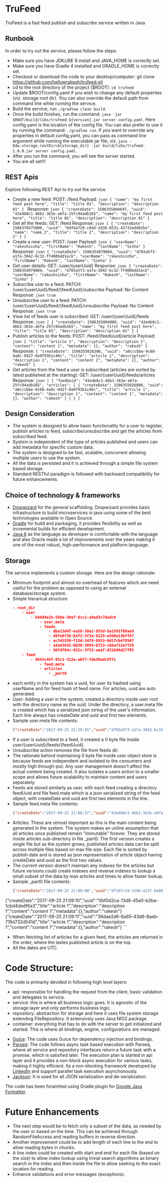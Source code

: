 # TruFeed

TruFeed is a fast feed publish and subscribe service written in Java

## Runbook

In order to try out the service, please follow the steps:

* Make sure you have JDK/JRE 8 install and JAVA_HOME is correctly set.
* Make sure you have Gradle 4 installed and GRADLE_HOME is correctly set.
* Checkout or download the code to your desktop/computer: git clone https://github.com/hellowrakesh/trufeed.git
* cd to the root directory of the project ($ROOT): `cd trufeed`
* Update $ROOT/config.yaml if you wish to change any default properties (viz. storage root dir). You can also override the default path from command line while running the service.
* Build the service, run `./gradlew clean build`.
* Once the build finishes, run the command: `java -jar $ROOT/build/libs/trufeed-${version}.jar server config.yaml`. Here config.yaml is the location of the config file. You can also prefer to use it by running the command: `./gradlew run`. If you want to override any properties in default config.yaml, you can pass as command line argument while running the executable jar file, viz. `java -Ddw.storage.rootDir=${storage_dir} -jar build/libs/trufeed-1.0.0.jar server config.yaml`.
* After you run the command, you will see the server started.
* You are all set!!!

## REST Apis

Explore following REST Api to try out the service.

* Create a new feed:
	POST: /feed
	Payload:
		```json
			{
				"name": "my first feed post here",
				"title": "title 01",
				"description": "description 01"
			}
		```
	Response:
		```json
			{
			    "createDate": 1506355004697,
			    "uuid": "43e4b8c1-4bb1-363e-a6fa-25fc94adb165",
			    "name": "my first feed post here",
			    "title": "title 01",
			    "description": "description 01"
			}
		```
* Get all the feeds:
	GET: /feed
	Response:
		```json
			[
			    {
			        "createDate": 1506370575000,
			        "uuid": "04fda720-c8d4-3d38-8531-43733edd02be",
			        "name": "name_2",
			        "title": "title 2",
			        "description": "description 2"
			    }
			]
		```
* Create a new user:
	POST: /user
	Payload:
		```json
			{
			  "userName": "rakeshsinha",
			  "firstName": "Rakesh",
			  "lastName": "Sinha"
			}
		```
	Response:
		```json
			{
			    "createDate": 1506354979004,
			    "uuid": "d703a5f3-a1fa-3042-bc32-ff400bdd1ecb",
			    "userName": "rakeshsinha",
			    "firstName": "Rakesh",
			    "lastName": "Sinha"
			}
		```
* Get user details:
	GET: /user/{userUuid}
	Response:
		```json
			{
			    "createDate": 1506354979004,
			    "uuid": "d703a5f3-a1fa-3042-bc32-ff400bdd1ecb",
			    "userName": "rakeshsinha",
			    "firstName": "Rakesh",
			    "lastName": "Sinha"
			}
		```
* Subscribe user to a feed:
	PATCH: /user/{userUuid}/feed/{feedUuid}/subscribe
	Payload: No Content
	Response: 
		```json
			true
		```
* Unsubscribe user to a feed:
	PATCH: /user/{userUuid}/feed/{feedUuid}/unsubscribe
	Payload: No Content
	Response: 
		```json
			true
		```
* View list of feeds user is subscribed:
	GET: /user/{userUuid}/feeds
	Response: 
		```json
			[
			    {
			        "createDate": 1506355004000,
			        "uuid": "43e4b8c1-4bb1-363e-a6fa-25fc94adb165",
			        "name": "my first feed post here",
			        "title": "title 01",
			        "description": "description 01"
			    }
			]
		```
* Publish articles to the feeds:
	POST: /feed/{feedUuid}/article
	Payload: 
		```json
			{
				"title": "article 1",
				"description": "description 1",
				"content": "content 1",
				"metadata": {},
				"author": "rakesh"
			}
		```
	Response:
		```
			{
			    "createDate": 1506355026306,
			    "uuid": "a0cccbbe-9c68-4a8c-9427-0a9f93b1c46c",
			    "title": "article 1",
			    "description": "description 1",
			    "content": "content 1",
			    "metadata": {},
			    "author": "rakesh"
			}
		```
* Get articles from the feed a user is subscribed (articles are sorted by latest published at the starting):
	GET: /user/{userUuid}/feeds/articles
	Response:
		```json
			[
			    {
			        "feedUuid": "43e4b8c1-4bb1-363e-a6fa-25fc94adb165",
			        "articles": [
			            {
			                "createDate": 1506355026000,
			                "uuid": "a0cccbbe-9c68-4a8c-9427-0a9f93b1c46c",
			                "title": "article 1",
			                "description": "description 1",
			                "content": "content 1",
			                "metadata": {},
			                "author": "rakesh"
			            }
			        ]
			    }
			]
		```
		
## Design Consideration

* The system is designed to allow basic functionality for a user to register, publish articles to feed, subscribe/unsubscribe and get the articles from subscribed feed.
* System is independent of the type of articles published and users can add metadata for specific custom data.
* The system is designed to be fast, scalable, concurrent allowing multiple users to use the system.
* All the data is persisted and it is achieved through a simple file system based storage.
* Standard RESTful paradigm is followed with backward compatibility for future enhancements.

## Choice of technology & frameworks

* [Dropwizard](https://github.com/dropwizard/dropwizard) for the general scaffolding. Dropwizard provides basic infrastructure to build microservices in java using some of the best technologies available in Open Source.
* [Gradle](https://gradle.org/) for build and packaging, it provides flexibility as well as incremental builds for efficient development.
* [Java 8](http://www.oracle.com/technetwork/java/javase/overview/java8-2100321.html) as the language as developer is comfortable with the language and also Oracle made a lot of improvements over the years making it one of the most robust, high-performance and platform language.

## Storage

The service implements a custom storage. Here are the design rationale:

* Minimum footprint and almost no overhead of features which are need useful for the problem as opposed to using an external database/storage system.
* Simple hierarical structure:
	```json
	- root_dir
		- user
			- b4dd4e1b-568e-30e7-8cc1-a9ad3c7dadc0
				- user.meta
				- feeds
					- dba13d4f-ea58-30e2-855d-9a1991f80ae9
					- d9fe8f36-b4f2-3f3a-8129-e560e13bff87
					- ac345550-f15d-34f8-8953-0d1fcb478507
					- a4a63642-bb30-3094-bf23-cb6af12e7728
					- 9d7d704c-032c-3f53-aeaf-d31696d27f85
		- feed
			- 9643c46f-95c1-312a-abf7-fde38edc9f7c
				- feed.meta
				- articles
					- _part0
	```
* each entity in the system has a uuid, for user its hashed using userName and for feed hash of feed name. For articles, uuid are auto generated.
* User: Adding a user in the system, created a directory inside user root with the directory name as the uuid. Under the directory, a user.meta file is created which has a serialized json string of the user's information. Each line always has createDate and uuid and first two elements.
* Sample user.meta file contents:
	```json
	{"createDate":"2017-09-25 21:29:55","uuid":"d703a5f3-a1fa-3042-bc32-ff400bdd1ecb","userName":"rakeshsinha","firstName":"Rakesh","lastName":"Sinha"}
	```
* If a user is subscribed to a feed, it created a 0 byte file inside user/{userUuid}/feeds/{feedUuid}.
* Unsubscribe action removes the file from feeds dir.
* The rationale behind maintaining 0 byte file inside user object store is because feeds are independent and isolated to the consumers and mostly high through-put. Any user management doesn't affect the actual content being created. It also isolates a users action to a smaller scope and allows future scalability to maintain content and users separately.
* Feeds are stored similarly as user, with each feed creating a directory feedUuid and file feed.mata which is a json serialized string of the feed object, with createDate and uuid are first two elements in the line.
* Sample feed.meta file contents:
	```json
	{"createDate":"2017-09-25 21:08:57","uuid":"43e4b8c1-4bb1-363e-a6fa-25fc94adb165","name":"my first feed post here","title":"title 01","description":"description 01"}
	```
* Articles: These are utmost important as this is the main content being generated in the system. The system makes an unline assumption that all articles once published remain "immutable" forever. They are stored inside articles sub-directory in file _part0. The first version creates a single file but as the system grows, published articles data can be split across multiple files based on max file size. Each file is sorted by publish date and is stored as json representation of article object having createDate and uuid as the first two values.
* The current version doesn't maintain any indexes for the articles but future versions could create indexes and reverse indexes to lookup a small subset of the data by max articles and  times to allow faster lookup.
* Sample _part0 file contents:
	```json
	{"createDate":"2017-09-25 21:09:08","uuid":"df107c19-319b-4237-b4b6-193de29525a0","title":"article 1","description":"description 1","content":"content 1","metadata":{},"author":"rakesh"}
{"createDate":"2017-09-25 21:09:10","uuid":"0bf0d2ca-13d8-45a0-b2ba-1cbd4dedf6a3","title":"article 1","description":"description 1","content":"content 1","metadata":{},"author":"rakesh"}
{"createDate":"2017-09-25 21:09:11","uuid":"36dae2d6-8a65-43d6-8aeb-719d732d541d","title":"article 1","description":"description 1","content":"content 1","metadata":{},"author":"rakesh"}
	```
* When fetching list of articles for a given feed, the articles are returned in the order, where the lastes published article is on the top.
* All the dates are UTC.

# Code Structure:

The code is primarily devided in following high level layers:
 - api: responsible for handling the request from the client, basic validation and delegates to service.
 - service: this is where all business logic goes. It is agnostic of the storage layer and only performs business logic.
 - repository: abstraction for storage and here it uses file system storage extending FileRepository. It extensively uses Java NIO2 package.
 - container: everything that has to do with the server to get initialized and started. This is where all bindings, engine, configurations are managed.
 
* [Guice](https://github.com/google/guice): The code uses Guice for dependency injection and bindings.
* [Parseq](https://github.com/linkedin/parseq): The code follows async task based execution with Parseq, where all service and repository interfaces return a future task with a promise, which is satisfied later. The execution plan is started in api layer and it provides a non-block async execution for various tasks, making it highly efficient. Its a non-blocking framework developed by [LinkedIn](https://www.linkedin.com) and support parallel task execution asynchonously.
* [Jackson](https://github.com/FasterXML/jackson): It is used for all JSON serialization and de-serialization.

The code has been foramtted using Gradle plugin for [Google Java Formatter](https://github.com/google/google-java-format).

# Future Enhancements

* The next step would be to fetch only a subset of the data, as needed by the user or based on the time. This can be achieved through RandomFileAccess and reading buffers in reverse direction.
* Another improvement could be to add length of each line to the end to allow reading bytes in chunks.
* A line index could be created with start and end for each file (based on the size) to allow index lookup using trivial search algorithms as binary search in the index and then inside the file to allow seeking to the exact location for reading.
* Enhance validations and error messages (exceptions).